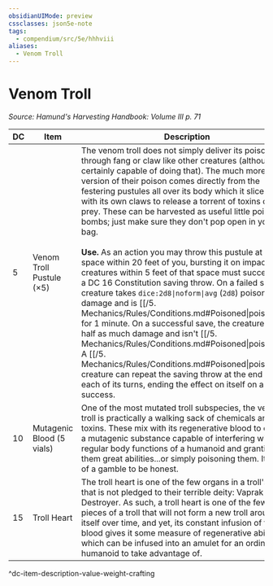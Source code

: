 ```yaml
---
obsidianUIMode: preview
cssclasses: json5e-note
tags:
  - compendium/src/5e/hhhviii
aliases:
  - Venom Troll
---
```

# Venom Troll
*Source: Hamund's Harvesting Handbook: Volume III p. 71* 

| DC | Item | Description | Value | Weight | Crafting |
|----|------|-------------|-------|--------|----------|
| 5 | Venom Troll Pustule (×5) | The venom troll does not simply deliver its poison through fang or claw like other creatures (although it is certainly capable of doing that). The much more potent version of their poison comes directly from the festering pustules all over its body which it slices open with its own claws to release a torrent of toxins on its prey. These can be harvested as useful little poison bombs; just make sure they don't pop open in your bag.<br /><br />**Use.** As an action you may throw this pustule at a space within 20 feet of you, bursting it on impact. All creatures within 5 feet of that space must succeed on a DC 16 Constitution saving throw. On a failed save, a creature takes `dice:2d8\|noform\|avg` (`2d8`) poison damage and is [[/5. Mechanics/Rules/Conditions.md#Poisoned\|poisoned]] for 1 minute. On a successful save, the creature takes half as much damage and isn't [[/5. Mechanics/Rules/Conditions.md#Poisoned\|poisoned]]. A [[/5. Mechanics/Rules/Conditions.md#Poisoned\|poisoned]] creature can repeat the saving throw at the end of each of its turns, ending the effect on itself on a success. | 3 gp | 2 lb | — |
| 10 | Mutagenic Blood (5 vials) | One of the most mutated troll subspecies, the venom troll is practically a walking sack of chemicals and toxins. These mix with its regenerative blood to create a mutagenic substance capable of interfering with the regular body functions of a humanoid and granting them great abilities...or simply poisoning them. It's a bit of a gamble to be honest. | 7 gp | 1 lb | [[5. Mechanics/Items/Potion Of Adaptation (HHHVIII).md\|Potion of Adaptation]] |
| 15 | Troll Heart | The troll heart is one of the few organs in a troll's body that is not pledged to their terrible deity: Vaprak the Destroyer. As such, a troll heart is one of the few pieces of a troll that will not form a new troll around itself over time, and yet, its constant infusion of troll blood gives it some measure of regenerative ability which can be infused into an amulet for an ordinary humanoid to take advantage of. | 83 gp | 12 lb | Troll Amulet |
^dc-item-description-value-weight-crafting

